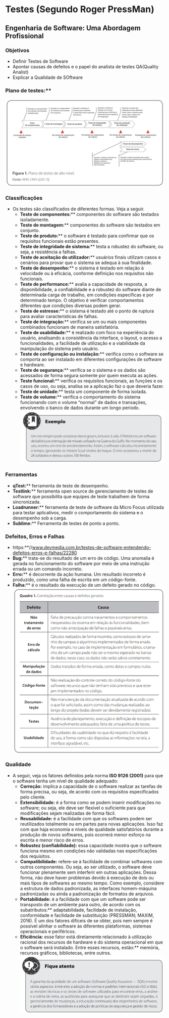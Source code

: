 # Testes (Segundo Roger PressMan)
## Engenharia de Software: Uma Abordagem Profissional

### Objetivos
- Definir Testes de Software
- Apontar causas de defeitos e o papel do analista de testes QA(Quality Analist)
- Explicar a Qualidade de SOftware

### Plano de testes:**
![Plano de testes](q1.png)

### Classificações
- Os testes são classificados de diferentes formas. Veja a seguir.
    - **Teste de componentes:**** componentes do software são testados isoladamente.
    - **Teste de montagem:**** componentes do software são testados em conjunto.
    - **Teste de produto:**** o software é testado para confirmar que os requisitos funcionais estão presentes.
    - **Teste de integridade de sistema:**** testa a robustez do software, ou seja, a resistência a falhas.
    - **Teste de aceitação do utilizador:**** usuários finais utilizam casos e cenários para provar que o sistema se adequa à sua finalidade.
    - **Teste de desempenho:**** o sistema é testado em relação à velocidade ou à eficácia, conforme definição nos requisitos não funcionais.
    - **Teste de performance:**** avalia a capacidade de resposta, a disponibilidade, a confiabilidade e a robustez do software diante de determinada carga de trabalho, em condições específicas e por determinado tempo. O objetivo é verificar comportamentos diferentes que condições diversas podem gerar.
    - **Teste de estresse:**** o sistema é testado até o ponto de ruptura para avaliar características de falhas.
    - **Teste de integração:**** verifica se um ou mais componentes combinados funcionam de maneira satisfatória.
    - **Teste de usabilidade:**** é realizado com foco na experiência do usuário, analisando a consistência da interface, o layout, o acesso a funcionalidades, a facilidade de utilização e a viabilidade da manipulação do sistema pelo usuário.
    - **Teste de configuração ou instalação:**** verifica como o software se comporta ao ser instalado em diferentes configurações de software e hardware.
    - **Teste de segurança:**** verifica se o sistema e os dados são acessados de forma segura somente por quem executa as ações.
    - **Teste funcional:**** verifica os requisitos funcionais, as funções e os casos de uso, ou seja, analisa se a aplicação faz o que deveria fazer.
    - **Teste de unidade:**** testa um componente de forma isolada.
    - **Teste de volume:**** verifica o comportamento do sistema funcionando com o volume “normal” de dados e transações, envolvendo o banco de dados durante um longo período.
<br>![Dica](q2.png)

### Ferramentas
- **qTest:**** ferramenta de teste de desempenho.
- **Testlink:**** ferramenta open source de gerenciamento de testes de software que possibilita que equipes de teste trabalhem de forma sincronizada.
- **Loadrunner:**** ferramenta de teste de software da Micro Focus utilizada para testar aplicativos, medir o comportamento do sistema e o desempenho sob a carga.
- **Sublime:**** Ferramenta de testes de ponto a ponto.

### Defeitos, Erros e Falhas
- https:**//www.devmedia.com.br/testes-de-software-entendendo-defeitos-erros-e-falhas/22280
- **Bug:**** trata-se do resultado de um erro de código. Uma anomalia é gerada no funcionamento do software por meio de uma instrução errada ou um comando incorreto.
- **Erro:**** é decorrente da ação humana. Um resultado incorreto é produzido,
como uma falha de escrita em um código-fonte.
- **Falha:**** é o resultado da execução de um defeito gerado no código.
<br>![Relação entre defeito e causas](q3.png)

### Qualidade
- A seguir, veja os fatores definidos pela norma **ISO 9126 (2001)** para que o software tenha um nível de qualidade adequado:
    - **Correção:** implica a capacidade de o software realizar as tarefas de forma precisa, ou seja, de acordo com os requisitos especificados pelo cliente.
    - **Extensibilidade:** é a forma como se podem inserir modificações no software; ou seja, ele deve ser flexível o suficiente para que modificações sejam realizadas de forma fácil.
    - **Reusabilidade:** é a facilidade com que os softwares podem ser reutilizados totalmente ou em partes para novas aplicações. Isso faz com que haja economia e níveis de qualidade satisfatórios durante a produção de novos softwares, pois ocorrerá menor esforço na escrita e menor risco de erros.
    - **Robustez (confiabilidade):** essa capacidade mostra que o software funciona mesmo em condições não validadas nas especificações dos requisitos.
    - **Compatibilidade:** refere-se à facilidade de combinar softwares com outros componentes. Ou seja, ao ser utilizado, o software deve funcionar plenamente sem interferir em outras aplicações. Dessa forma, não deve haver problemas devido à execução de dois ou mais tipos de softwares ao mesmo tempo. Como exemplo, considere a estrutura de dados padronizada, as interfaces homem-máquina padronizadas ou ainda a padronização de formatos de arquivos.
    - **Portabilidade:** é a facilidade com que um software pode ser transposto de um ambiente para outro, de acordo com os subatributos:** adaptabilidade, facilidade de instalação,  conformidade e facilidade de substituição (PRESSMAN; MAXIM, 2016). É um dos fatores difíceis de se obter, pois nem sempre é possível alinhar o software às diferentes plataformas, sistemas operacionais e periféricos.
    - **Eficiência:** esse fator está diretamente relacionado à utilização racional dos recursos de hardware e do sistema operacional em que o software será instalado. Entre esses recursos, estão:** memória, recursos gráficos, bibliotecas, entre outros.
<br>![Dica](q4.png)